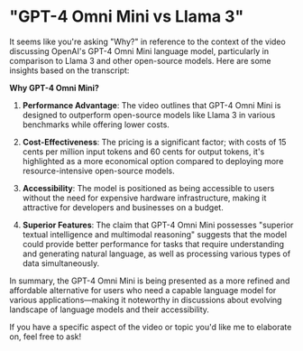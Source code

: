 # "GPT-4 Omni Mini vs Llama 3"

It seems like you're asking "Why?" in reference to the context of the video discussing OpenAI's GPT-4 Omni Mini language model, particularly in comparison to Llama 3 and other open-source models. Here are some insights based on the transcript:

**Why GPT-4 Omni Mini?**
1. **Performance Advantage**: The video outlines that GPT-4 Omni Mini is designed to outperform open-source models like Llama 3 in various benchmarks while offering lower costs.
   
2. **Cost-Effectiveness**: The pricing is a significant factor; with costs of 15 cents per million input tokens and 60 cents for output tokens, it's highlighted as a more economical option compared to deploying more resource-intensive open-source models.

3. **Accessibility**: The model is positioned as being accessible to users without the need for expensive hardware infrastructure, making it attractive for developers and businesses on a budget.

4. **Superior Features**: The claim that GPT-4 Omni Mini possesses "superior textual intelligence and multimodal reasoning" suggests that the model could provide better performance for tasks that require understanding and generating natural language, as well as processing various types of data simultaneously.

In summary, the GPT-4 Omni Mini is being presented as a more refined and affordable alternative for users who need a capable language model for various applications—making it noteworthy in discussions about evolving landscape of language models and their accessibility.

If you have a specific aspect of the video or topic you'd like me to elaborate on, feel free to ask!